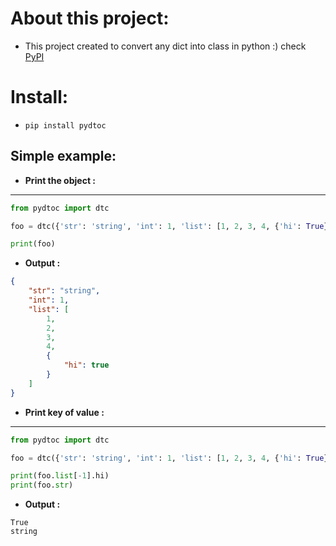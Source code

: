 # About this project:
- This project created to convert any dict into class in python :) check [PyPI](https://pypi.org/project/pydtoc/)


# Install:
- `pip install pydtoc`


## Simple example:
- <b>Print the object :</b>
---
```python
from pydtoc import dtc

foo = dtc({'str': 'string', 'int': 1, 'list': [1, 2, 3, 4, {'hi': True}]})

print(foo)
```

- <b>Output :</b>
```json
{
    "str": "string",
    "int": 1,
    "list": [
        1,
        2,
        3,
        4,
        {
            "hi": true
        }
    ]
}
```

- <b>Print key of value :</b>
---
```python
from pydtoc import dtc

foo = dtc({'str': 'string', 'int': 1, 'list': [1, 2, 3, 4, {'hi': True}]})

print(foo.list[-1].hi)
print(foo.str)
```

- <b>Output :</b>
```
True
string
```
